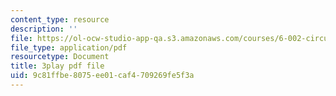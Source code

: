 ```yaml
---
content_type: resource
description: ''
file: https://ol-ocw-studio-app-qa.s3.amazonaws.com/courses/6-002-circuits-and-electronics-spring-2007/9c81ffbe8075ee01caf4709269fe5f3a_9RqFFlZgf60.pdf
file_type: application/pdf
resourcetype: Document
title: 3play pdf file
uid: 9c81ffbe-8075-ee01-caf4-709269fe5f3a
---
```

